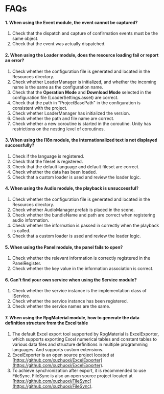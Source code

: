 # FAQs

#### 1. When using the Event module, the event cannot be captured?
  1. Check that the dispatch and capture of confirmation events must be the same object. 
  2. Check that the event was actually dispatched.

#### 2. When using the Loader module, does the resource loading fail or report an error?
  1. Check whether the configuration file is generated and located in the Resources directory.
  2. Check whether LoaderManager is initialized, and whether the incoming name is the same as the configuration name.
  3. Check that the **Operation Mode** and **Download Mode** selected in the configuration file (LoaderSettings.asset) are correct.
  4. Check that the path in "ProjectBasePath" in the configuration is consistent with the project.
  5. Check whether LoaderManager has initialized the version.
  6. Check whether the path and file name are correct.
  7. Check whether a new coroutine is started in the coroutine. Unity has restrictions on the nesting level of coroutines.

#### 3. When using the I18n module, the internationalized text is not displayed successfully?
  1. Check if the language is registered.
  2. Check that the fileset is registered.
  3. Check that the default language and default fileset are correct.
  4. Check whether the data has been loaded.
  5. Check that a custom loader is used and review the loader logic.

#### 4. When using the Audio module, the playback is unsuccessful?
  1. Check whether the configuration file is generated and located in the Resources directory.
  2. Check whether AudioManager.prefab is placed in the scene.
  3. Check whether the bundleName and path are correct when registering audio information.
  4. Check whether the information is passed in correctly when the playback is called.
  5. Check that a custom loader is used and review the loader logic.

#### 5. When using the Panel module, the panel fails to open?
  1. Check whether the relevant information is correctly registered in the PanelRegister.
  2. Check whether the key value in the information association is correct.

#### 6. Can't find your own service when using the Service module?
  1. Check whether the service instance is the implementation class of IService.
  2. Check whether the service instance has been registered.
  3. Check whether the service names are the same.

#### 7. When using the RpgMaterial module, how to generate the data definition structure from the Excel table
   1. The default Excel export tool supported by RpgMaterial is ExcelExporter, which supports exporting Excel numerical tables and constant tables to various data files and structure definitions in multiple programming languages. And supports custom extensions.  
   2. ExcelExporter is an open source project located at  
   [https://github.com/xuzhuoxi/ExcelExporter](https://github.com/xuzhuoxi/ExcelExporter).  
   3. To achieve synchronization after export, it is recommended to use FileSync. FileSync is also an open source project located at  
   [https://github.com/xuzhuoxi/FileSync](https://github.com/xuzhuoxi/FileSync).  